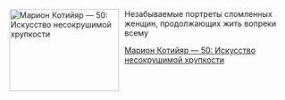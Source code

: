 <!--2025-09-29 17:53:07-->
<div class="yb">
  <div class="rss kino_teatr"><a href="https://www.kino-teatr.ru/blog/y2025/9-29/2141/" title="Марион Котийяр — 50: Искусство несокрушимой хрупкости"><img src="https://www.kino-teatr.ru/blog/1/4/2141/poster.jpg" width="196" height="147" align="left" hspace="5" style="margin: 0px 10px 0px 5px" alt="Марион Котийяр — 50: Искусство несокрушимой хрупкости"/></a>Незабываемые портреты сломленных женщин, продолжающих жить вопреки всему <p class="titl"><a href="https://www.kino-teatr.ru/blog/y2025/9-29/2141/">Марион Котийяр — 50: Искусство несокрушимой хрупкости</a></p></div>
</div>

